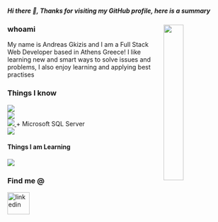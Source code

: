 ##### Hi there 👋, Thanks for visiting my GitHub profile, here is a summary 
<img align="right" width="30%"
  src="donut.gif">
</img>
### whoami
My name is Andreas Gkizis and I am a Full Stack Web Developer based in Athens Greece! 
I like learning new and smart ways to solve issues and problems, I also enjoy learning and applying best practises

### Things I know 
<a href="https://skillicons.dev">
  <img src="https://skillicons.dev/icons?i=cs,py,js,css,html,&perline=8" />
</a>
<br/>
<a href="https://skillicons.dev">
  <img src="https://skillicons.dev/icons?i=dotnet,django,vue,react&perline=8" />
</a><br/>
<a href="https://skillicons.dev">
  <img src="https://skillicons.dev/icons?i=postgres&perline=8" />
</a> + Microsoft SQL Server<br/>
<a href="https://skillicons.dev">
  <img src="https://skillicons.dev/icons?i=postman,docker,git,github,visualstudio,vscode,bash,linux&perline=8" />
</a>

#### Things I am Learning
<a href="https://skillicons.dev">
  <img src="https://skillicons.dev/icons?i=docker,graphql,rabbitmq&perline=8" />
</a>

### Find me @
<a href="[https://www.linkedin.com/in/andreas-gkizis-a9ab29a5/" target="blank">
  <img align="center" src="https://user-images.githubusercontent.com/88904952/234979284-68c11d7f-1acc-4f0c-ac78-044e1037d7b0.png" alt="linkedin" height="50"         width="50" />
</a>
<!--
**AndreasGkizis/AndreasGkizis** is a ✨ _special_ ✨ repository because its `README.md` (this file) appears on your GitHub profile.

Here are some ideas to get you started:

- 🔭 I’m currently working on ...
- 🌱 I’m currently learning ...
- 👯 I’m looking to collaborate on ...
- 🤔 I’m looking for help with ...
- 💬 Ask me about ...
- 📫 How to reach me: ...
- 😄 Pronouns: ...
- ⚡ Fun fact: ...
-->
